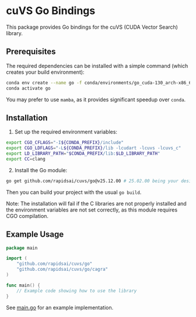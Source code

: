 # cuVS Go Bindings

This package provides Go bindings for the cuVS (CUDA Vector Search) library.

## Prerequisites

The required dependencies can be installed with a simple command (which creates your build environment):

```bash
conda env create --name go -f conda/environments/go_cuda-130_arch-x86_64.yaml
conda activate go
```
You may prefer to use `mamba`, as it provides significant speedup over `conda`.

## Installation

1. Set up the required environment variables:
```bash
export CGO_CFLAGS="-I${CONDA_PREFIX}/include"
export CGO_LDFLAGS="-L${CONDA_PREFIX}/lib -lcudart -lcuvs -lcuvs_c"
export LD_LIBRARY_PATH="$CONDA_PREFIX/lib:$LD_LIBRARY_PATH"
export CC=clang
```

2. Install the Go module:
```bash
go get github.com/rapidsai/cuvs/go@v25.12.00 # 25.02.00 being your desired version, selected from https://github.com/rapidsai/cuvs/tags
```
Then you can build your project with the usual `go build`.

Note: The installation will fail if the C libraries are not properly installed and the environment variables are not set correctly, as this module requires CGO compilation.

## Example Usage

```go
package main

import (
    "github.com/rapidsai/cuvs/go"
    "github.com/rapidsai/cuvs/go/cagra"
)

func main() {
    // Example code showing how to use the library
}
```
See [main.go](./main.go) for an example implementation.
